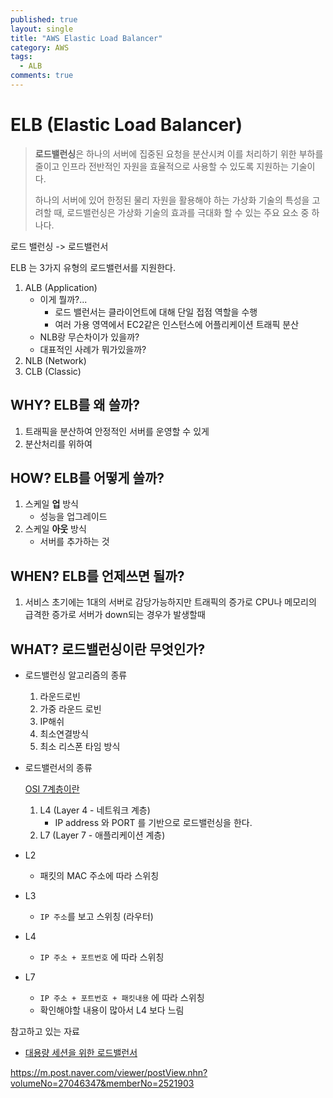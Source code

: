 ```yaml
---
published: true
layout: single
title: "AWS Elastic Load Balancer"
category: AWS
tags:
  - ALB
comments: true
---
```


ELB (Elastic Load Balancer)
=============

> **로드밸런싱**은 하나의 서버에 집중된 요청을 분산시켜 이를 처리하기 위한 부하를 줄이고 인프라 전반적인 자원을 효율적으로 사용할 수 있도록 지원하는 기술이다.
>
> 하나의 서버에 있어 한정된 물리 자원을 활용해야 하는 가상화 기술의 특성을 고려할 때, 로드밸런싱은 가상화 기술의 효과를 극대화 할 수 있는 주요 요소 중 하나다.

로드 밸런싱 -> 로드밸런서

ELB 는 3가지 유형의 로드밸런서를 지원한다.

1. ALB (Application)
   - 이게 뭘까?... 
     - 로드 밸런서는 클라이언트에 대해 단일 접점 역할을 수행
     -  여러 가용 영역에서 EC2같은 인스턴스에 어플리케이션 트래픽 분산
   - NLB랑 무슨차이가 있을까?
   - 대표적인 사례가 뭐가있을까?
2. NLB (Network)
3. CLB (Classic)



## WHY? ELB를 왜 쓸까?

1. 트래픽을 분산하여 안정적인 서버를 운영할 수 있게
2. 분산처리를 위하여



## HOW? ELB를 어떻게 쓸까?

1. 스케일 **업** 방식
   - 성능을 업그레이드
2. 스케일 **아웃** 방식
   - 서버를 추가하는 것



## WHEN? ELB를 언제쓰면 될까?

1. 서비스 초기에는 1대의 서버로 감당가능하지만 트래픽의 증가로 CPU나 메모리의 급격한 증가로 서버가 down되는 경우가 발생할때



## WHAT? 로드밸런싱이란 무엇인가?

- 로드밸런싱 알고리즘의 종류
  1. 라운드로빈
  2. 가중 라운드 로빈
  3. IP해쉬
  4. 최소연결방식
  5. 최소 리스폰 타임 방식



- 로드밸런서의 종류

  [OSI 7계층이란](https://ko.wikipedia.org/wiki/OSI_%EB%AA%A8%ED%98%95)

  1. L4 (Layer 4 - 네트워크 계층)
     - IP address 와 PORT 를 기반으로 로드밸런싱을 한다. 
  2. L7 (Layer 7 - 애플리케이션 계층)


- L2 
  - 패킷의 MAC 주소에 따라 스위칭
- L3
  - `IP 주소`를 보고 스위칭 (라우터)
- L4
  - `IP 주소 + 포트번호` 에 따라 스위칭
- L7
  - `IP 주소 + 포트번호 + 패킷내용` 에 따라 스위칭
  - 확인해야할 내용이 많아서 L4 보다 느림


참고하고 있는 자료

- [대용량 세션을 위한 로드밸런서](https://d2.naver.com/helloworld/605418)

https://m.post.naver.com/viewer/postView.nhn?volumeNo=27046347&memberNo=2521903